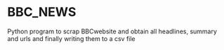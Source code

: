 # BBC_NEWS
Python program to scrap BBCwebsite and obtain all headlines, summary and urls and finally writing them to a csv file
